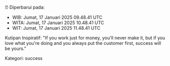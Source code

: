 ⏰ Diperbarui pada:
- WIB: Jumat, 17 Januari 2025 09.48.41 UTC
- WITA: Jumat, 17 Januari 2025 10.48.41 UTC
- WIT: Jumat, 17 Januari 2025 11.48.41 UTC

Kutipan Inspiratif:
"If you work just for money, you'll never make it, but if you love what you're doing and you always put the customer first, success will be yours."


Kategori: success

